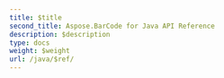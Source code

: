 ```yaml
---
title: $title
second_title: Aspose.BarCode for Java API Reference
description: $description
type: docs
weight: $weight
url: /java/$ref/
---
```

